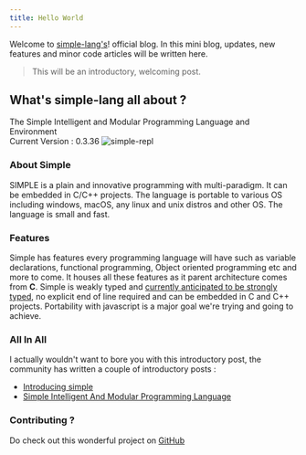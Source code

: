 ```yaml
---
title: Hello World
---
```


Welcome to [simple-lang's](https://github.com/simple-lang)! official blog. In this mini blog, updates, new features and minor code articles will be written here. 

<!-- more -->

> This will be an introductory, welcoming post.

## What's simple-lang all about ?

The Simple Intelligent and Modular Programming Language and Environment</br>
Current Version : 0.3.36
![simple-repl](https://i.imgur.com/qx5bbc3.png)

### About Simple
SIMPLE is a plain and innovative programming with multi-paradigm. It can be embedded in C/C++ projects. The language is portable to various OS including windows, macOS, any linux and unix distros and other OS. The language is small and fast.

### Features

Simple has features every programming language will have such as variable declarations, functional programming, Object oriented programming etc and more to come. It houses all these features as it parent architecture comes from **C**. Simple is weakly typed and [currently anticipated to be strongly typed](https://github.com/simple-lang/simple/issues/42), no explicit end of line required and can be embedded in C and C++ projects. Portability with javascript is a major goal we're trying and going to achieve.

### All In All

I actually wouldn't want to bore you with this introductory post, the community has written a couple of introductory posts :

+ [Introducing simple](https://dev.to/kvng_zeez/introducing-simple---a-new-programming-language--ld9)
+ [Simple Intelligent And Modular Programming Language](https://medium.com/@thecarisma/simple-simple-intelligent-and-modular-programming-language-and-environment-eed1a7551ec3)

### Contributing ?

Do check out this wonderful project on [GitHub](https://github.com/simple-lang)